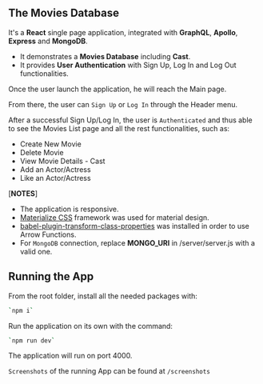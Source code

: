 ## The Movies Database

It's a **React** single page application, integrated with **GraphQL**, **Apollo**, **Express** and **MongoDB**.

- It demonstrates a **Movies Database** including **Cast**.  
- It provides **User Authentication** with Sign Up, Log In and Log Out functionalities. 

Once the user launch the application, he will reach the Main page.

From there, the user can `Sign Up` or `Log In` through the Header menu. 

After a successful Sign Up/Log In, the user is `Authenticated` and thus able to see the Movies List page and all the rest functionalities, such as:
- Create New Movie
- Delete Movie
- View Movie Details - Cast
- Add an Actor/Actress
- Like an Actor/Actress

[****NOTES****] 
- The application is responsive.
- <a href="https://materializecss.com/" rel="nofollow" target='_blank'>Materialize CSS</a> framework was used for material design. 
- <a href="https://www.npmjs.com/package/babel-plugin-transform-class-properties" rel="nofollow" target='_blank'>babel-plugin-transform-class-properties</a> was installed in order to use Arrow Functions.
- For `MongoDB` connection, replace **MONGO_URI** in /server/server.js with a valid one.

## Running the App

From the root folder, install all the needed packages with:

```bash
`npm i`
```

Run the application on its own with the command:

```bash
`npm run dev`
```

The application will run on port 4000.

`Screenshots` of the running App can be found at `/screenshots`

